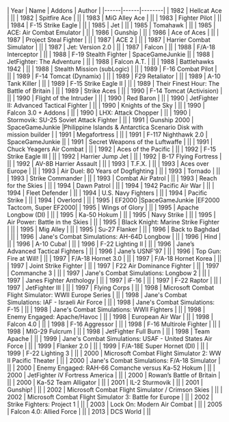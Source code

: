 | Year | Name | Addons | Author |
|------|------|--------|
| 1982 | Hellcat Ace | ||
| 1982 | Spitfire Ace | ||
| 1983 | MiG Alley Ace | ||
| 1983 | Fighter Pilot | ||
| 1984 | F-15 Strike Eagle | ||
| 1985 | Jet | ||
| 1985 | Tomahawk | ||
| 1985 | ACE: Air Combat Emulator | ||
| 1986 | Gunship | ||
| 1986 | Ace of Aces | ||
| 1987 | Project Steal Fighter | ||
| 1987 | ACE 2 | ||
| 1987 | Harrier Combat Simulator | ||
| 1987 | Jet: Version 2.0 | ||
| 1987 | Falcon | ||
| 1988 | F/A-18 Interceptor | ||
| 1988 | F-19 Stealth Fighter | SpaceGameJunkie ||
| 1988 | JetFighter: The Adventure | ||
| 1988 | Falcon A.T. | ||
| 1988 | Battlehawks 1942 | ||
| 1988 | Stealth Mission (subLogic) | ||
| 1989 | F-16 Combat Pilot | ||
| 1989 | F-14 Tomcat (Dynamix) | ||
| 1989 | F29 Retaliator | ||
| 1989 | A-10 Tank Killer | ||
| 1989 | F-15 Strike Eagle II | ||
| 1989 | Their Finest Hour: The Battle of Britain | ||
| 1989 | Strike Aces | ||
| 1990 | F-14 Tomcat (Activision) | ||
| 1990 | Flight of the Intruder | ||
| 1990 | Red Baron | ||
| 1990 | JetFighter II: Advanced Tactical Fighter | ||
| 1990 | Knights of the Sky | ||
| 1990 | Falcon 3.0 + Addons | ||
| 1990 | LHX: Attack Chopper | ||
| 1990 | Stormovik: SU-25 Soviet Attack Fighter | ||
| 1991 | Gunship 2000 | SpaceGameJunkie |Philippine Islands & Antarctica Scenario Disk with mission builder
|
| 1991 | Megafortress | ||
| 1991 | F-117 Nighthawk 2.0 | SpaceGameJunkie ||
| 1991 | Secret Weapons of the Luftwaffe | ||
| 1991 | Chuck Yeagers Air Combat | ||
| 1992 | Aces of the Pacific | ||
| 1992 | F-15 Strike Eagle III | ||
| 1992 | Harrier Jump Jet | ||
| 1992 | B-17 Flying Fortress | ||
| 1992 | AV-8B Harrier Assault | ||
| 1993 | T.F.X. | ||
| 1993 | Aces over Europe | ||
| 1993 | Air Duel: 80 Years of Dogfighting | ||
| 1993 | Tornado | ||
| 1993 | Strike Commander | ||
| 1993 | Combat Air Patrol | ||
| 1993 | Reach for the Skies | ||
| 1994 | Dawn Patrol | ||
| 1994 | 1942 Pacific Air War | ||
| 1994 | Fleet Defender | ||
| 1994 | U.S. Navy Fighters | ||
| 1994 | Pacific Strike | ||
| 1994 | Overlord | ||
| 1995 | EF2000 |SpaceGameJunkie |EF2000 Tactcom, Super EF2000|
| 1995 | Wings of Glory | ||
| 1995 | Apache Longbow (DI) | ||
| 1995 | Ka-50 Hokum | ||
| 1995 | Navy Strike | ||
| 1995 | Air Power: Battle in the Skies | ||
| 1995 | Black Knight: Marine Strike Fighter | ||
| 1995 | Mig Alley | ||
| 1995 | Su-27 Flanker | ||
| 1996 | Back to Baghdad | ||
| 1996 | Jane's Combat Simulations: AH-64D Longbow | ||
| 1996 | Hind | ||
| 1996 | A-10 Cuba! | ||
| 1996 | F-22 Lighting II | ||
| 1996 | Jane’s Advanced Tactical Fighters | ||
| 1996 | Jane’s USNF’97 | ||
| 1996 | Top Gun: Fire at Will! | ||
| 1997 | F/A-18 Hornet 3.0 | ||
| 1997 | F/A-18 Hornet Korea | ||
| 1997 | Joint Strike Fighter | ||
| 1997 | F22 Air Dominance Fighter | ||
| 1997 | Commanche 3 | ||
| 1997 | Jane's Combat Simulations: Longbow 2 | ||
| 1997 | Janes Fighter Anthology | ||
| 1997 | iF-16 | ||
| 1997 | F-22 Raptor | ||
| 1997 | JetFighter III | ||
| 1997 | Flying Corps | ||
| 1998 | Microsoft Combat Flight Simulator: WWII Europe Series | ||
| 1998 | Jane's Combat Simulations: IAF - Israeli Air Force | ||
| 1998 | Jane's Combat Simulations: F-15 | ||
| 1998 | Jane's Combat Simulations: WWII Fighters | ||
| 1998 | Enemy Engaged: Apache/Havoc | ||
| 1998 | European Air War | ||
| 1998 | Falcon 4.0 | ||
| 1998 | F-16 Aggressor | ||
| 1998 | F-16 Multirole Fighter | ||
| 1998 | MIG-29 Fulcrum | ||
| 1998 | JetFighter Full Burn | ||
| 1998 | Team Apache | ||
| 1999 | Jane's Combat Simulations: USAF - United States Air Force | ||
| 1999 | Flanker 2.0 | ||
| 1999 | F/A-18E Super Hornet (DI) | ||
| 1999 | F-22 Lighting 3 | ||
| 2000 | Microsoft Combat Flight Simulator 2: WW II Pacific Theater | ||
| 2000 | Jane's Combat Simulations: F/A-18 Simulator | ||
| 2000 | Enemy Engaged: RAH-66 Comanche versus Ka-52 Hokum | ||
| 2000 | JetFighter iV Fortress America | ||
| 2000 | Rowan’s Battle of Britain | ||
| 2000 | Ka-52 Team Alligator | ||
| 2001 | IL-2 Sturmovik | ||
| 2001 | Gunship! | ||
| 2002 | Microsoft Combat Flight Simulator / Crimson Skies | ||
| 2002 | Microsoft Combat Flight Simulator 3: Battle for Europe | ||
| 2002 | Strike Fighters: Project 1 | ||
| 2003 | Lock On: Modern Air Combat | ||
| 2005 | Falcon 4.0: Allied Force | ||
| 2013 | DCS World | ||
